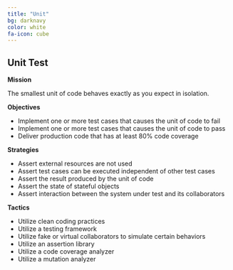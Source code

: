 ```yaml
---
title: "Unit"
bg: darknavy
color: white
fa-icon: cube
---
```


## Unit Test

**Mission**

The smallest unit of code behaves exactly as you expect in isolation.

**Objectives**

* Implement one or more test cases that causes the unit of code to fail
* Implement one or more test cases that causes the unit of code to pass
* Deliver production code that has at least 80% code coverage

**Strategies**

* Assert external resources are not used
* Assert test cases can be executed independent of other test cases
* Assert the result produced by the unit of code
* Assert the state of stateful objects
* Assert interaction between the system under test and its collaborators

**Tactics**

* Utilize clean coding practices
* Utilize a testing framework
* Utilize fake or virtual collaborators to simulate certain behaviors
* Utilize an assertion library
* Utilize a code coverage analyzer
* Utilize a mutation analyzer

